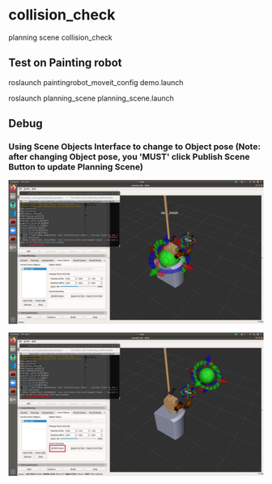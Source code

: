 # collision_check
planning scene collision_check

## Test on Painting robot
roslaunch paintingrobot_moveit_config demo.launch

roslaunch planning_scene planning_scene.launch

## Debug
### Using Scene Objects Interface to change to Object pose (Note: after changing Object pose, you 'MUST' click Publish Scene Button to update Planning Scene)
![Image text](https://github.com/Kr1sYe/collision_check/blob/master/planning_scene/images/Collision.png)

![Image text](https://github.com/Kr1sYe/collision_check/blob/master/planning_scene/images/Non-Collision.png)
